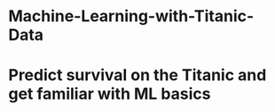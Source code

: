 # Machine-Learning-with-Titanic-Data
# Predict survival on the Titanic and get familiar with ML basics
